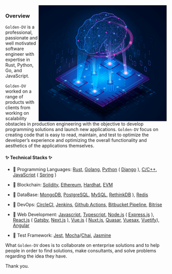<img align="right" src="image.png" width="400px"/>

### Overview
`Golden-DV` is a professional, passionate and well motivated software engineer with expertise in Rust, Python, Go, and JavaScript.

`Golden-DV` worked on a range of products with clients from working on scalability obstacles in production engineering with the objective to develop programming solutions and launch new applications. `Golden-DV` focus on creating code that is easy to read, maintain, and test to optimize the developer’s experience and optimizing the overall functionality and aesthetics of the applications themselves.


#### ✨ Technical Stacks ✨

* 🥇 Programming Languages: [Rust](https://www.rust-lang.org/), [Golang](https://golang.org/), [Python](https://www.python.org/) ( [Django](https://www.djangoproject.com/) ), [C/C++](https://www.learncpp.com/), [JavaScript](https://www.javascript.com/) ( [Spring](https://spring.io/) )

* 🥈 Blockchain: [Solidity](https://soliditylang.org/), [Ethereum](https://ethereum.org/), [Hardhat](https://hardhat.org/), [EVM](https://ethereum.org/en/developers/docs/evm/)

* 🥇 DataBase: [MongoDB](https://www.mongodb.com/), [PostgreSQL](https://www.postgresql.org/), [MySQL](https://mysql.com/), [RethinkDB](https://rethinkdb.com/) ), [Redis](https://redis.io/)

* 🥈 DevOps: [CircleCI](https://circleci.com/), [Jenkins](https://www.jenkins.io/), [Github Actions](https://docs.github.com/en/actions), [Bitbucket Pipeline](https://bitbucket.org/product/features/pipelines), [Bitrise](https://www.bitrise.io/)

* 🥇 Web Development: [Javascript](https://www.javascript.com/), [Typescript](https://www.typescriptlang.org/), [Node.js](https://nodejs.org) ( [Express.js](https://expressjs.com/) ), [React.js](https://reactjs.org/) ( [Gatsby](https://www.gatsbyjs.com/), [Next.js](https://nextjs.org/) ), [Vue.js](https://vuejs.org/) ( [Nuxt.js](https://nuxtjs.org/), [Quasar](https://quasar.dev/), [Vuesax](https://lusaxweb.github.io/vuesax/), [Vuetify](https://vuetifyjs.com/)), [Angular](https://angular.io/) 

* 🥉 Test Framework: [Jest](https://jestjs.io/), [Mocha](https://mochajs.org/)/[Chai](https://www.chaijs.com/), [Jasmine](https://jasmine.github.io/)

What `Golden-DV` does is to collaborate on enterprise solutions and to help people in order to find solutions, make consultants, and solve problems regarding the idea they have.

Thank you.
